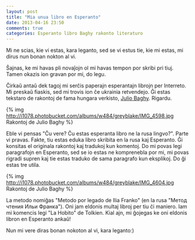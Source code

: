 ```yaml
---
layout: post
title: "Mia unua libro en Esperanto"
date: 2013-04-16 23:50
comments: true
categories: Esperanto libro Baghy rakonto literaturo
---
```


Mi ne scias, kie vi estas, kara leganto, sed se vi estus tie, kie mi estas, mi dirus nun bonan nokton al vi.

Ŝajnas, ke mi havas pli novaĵojn ol mi havas tempon por skribi pri tiuj.
Tamen okazis ion gravan por mi, do legu.

Ĉirkaŭ antaŭ dek tagoj mi serĉis paperajn esperantajn librojn per Interreto.
Mi preskaŭ fiaskis, sed mi trovis ion ĉe ukrainia retvendejo. Ĝi estas tekstaro
de rakontoj de fama hungara verkisto, [Julio Baghy](http://eo.wikipedia.org/wiki/Julio_Baghy).
Rigardu.


{% img http://i1078.photobucket.com/albums/w484/greyblake/IMG_4598.jpg Rakontoj de Julio Baghy %}

Eble vi pensas "Ĉu vere? Ĉu estas esperanta libro ne la rusa lingvo?". Parte vi pravas.
Fakte, tiu estas eduka libro skribita en la rusa kaj Esperanto. Ĝi konsitas el originala rakontoj
kaj tradukoj kun komentoj. Do mi povas legi paragrafojn en Esperanto, sed se io estas ne komprenebla
por mi, mi povas rigradi supren kaj tie estas traduko de sama paragrafo kun eksplikoj.
Do ĝi estas tre utila.

{% img http://i1078.photobucket.com/albums/w484/greyblake/IMG_4604.jpg Rakontoj de Julio Baghy %}

La metodo nomiĝas "Metodo por legado de Ilia Franko" (en la rusa "Метод чтения Ильи Франка").
Oni jam eldonis multaj libroj per tiu ĉi maniero. Iam mi komencis legi "La Hobito" de Tolkien.
Kial ajn, mi ĝojegas ke oni eldonis libron en Esperanto ankaŭ!

Nun mi vere diras bonan nokoton al vi, kara leganto:)
